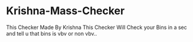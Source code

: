 # Krishna-Mass-Checker
This Checker Made By Krishna This Checker Will Check your Bins in  a sec and tell u that bins is vbv or non vbv..


